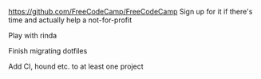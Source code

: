 https://github.com/FreeCodeCamp/FreeCodeCamp Sign up for it if there's time and actually help a not-for-profit

Play with rinda

Finish migrating dotfiles

Add CI, hound etc. to at least one project
